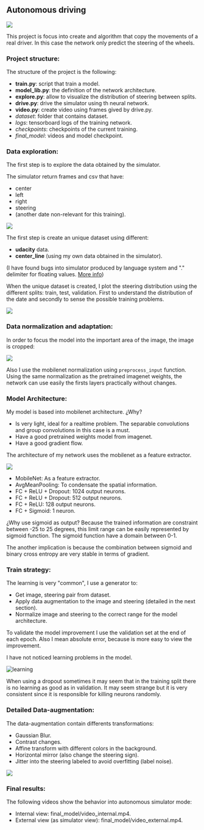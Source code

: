 ## Autonomous driving


 ![](./doc/imgs/cover.gif)

This project is focus into create and algorithm that copy the movements of a real driver. In this case the network only predict the steering of the wheels.

### Project structure:

The structure of the project is the following:

- **train.py**: script that train a model.
- **model_lib.py**: the definition of the network architecture.
- **explore.py**: allow to visualize the distribution of steering between splits.
- **drive.py**: drive the simulator using th neural network.
- **video.py**: create video using frames gived by drive.py.
- *dataset*: folder that contains dataset.
- *logs*: tensorboard logs of the training network.
- *checkpoints*: checkpoints of the current training.
- *final_model*: videos and model checkpoint.



### Data exploration:

The first step is to explore the data obtained by the simulator.

The simulator return frames and csv that have:

- center
- left
- right
- steering
- (another date non-relevant for this training).

![](./doc/imgs/img_orig.jpg)

The first step is create an unique dataset using different:

- **udacity** data.
- **center_line** (using my own data obtained in the simulator).

(I have found bugs into simulator produced by language system and "." delimiter for floating values. [More info](https://knowledge.udacity.com/questions/101662?utm_campaign=ret_600_auto_ndxxx_knowledge-answer-created_na&utm_source=blueshift&utm_medium=email&utm_content=ret_600_auto_ndxxx_knowledge-answer-created_na&bsft_clkid=4a2e455e-b165-483e-a4d4-de0953498ec2&bsft_uid=a03660db-e788-4a75-bca3-50560a0abb49&bsft_mid=c696d127-9303-42e0-8729-2f6147903173&bsft_eid=22b8f7b6-5eac-66ee-cf9f-0d5b86b9fddc&bsft_txnid=dfd71933-15b5-4220-94b6-819c5bb22057&bsft_mime_type=html&bsft_ek=2020-04-05T00%3A02%3A02Z#101800))

When the unique dataset is created, I plot the steering distribution using the different splits: train, test, validation. First to understand the distribution of the date and secondly to sense the possible training problems.

![](./doc/imgs/steer_explore.png)

### Data normalization and adaptation:

In order to focus the model into the important area of the image, the image is cropped:

![](./doc/imgs/crop.png)

Also I use the mobilenet normalization using `preprocess_input` function. Using the same normalization as the pretrained imagenet weights, the network can use easily the firsts layers practically without changes.

### Model Architecture:

My model is based into mobilenet architecture. ¿Why?

- Is very light, ideal for a realtime problem. The separable convolutions and group convolutions in this case is a must.
- Have a good pretrained weights model from imagenet.
- Have a good gradient flow.

The architecture of my network uses the mobilenet as a feature extractor.

![](./doc/imgs/arch.png)

- MobileNet: As a feature extractor.
- AvgMeanPooling: To condensate the spatial information.
- FC + ReLU + Dropout: 1024 output neurons.
- FC + ReLU + Dropout: 512 output neurons.
- FC + ReLU: 128 output neurons.
- FC + Sigmoid: 1 neuron.

¿Why use sigmoid as output? Because the trained information are constraint between -25 to 25 degrees, this limit range can be easily represented by sigmoid function. The sigmoid function have a domain between 0-1.

The another implication is because the combination between sigmoid and binary cross entropy are very stable in terms of gradient.

### Train strategy:

The learning is very "common", I use a generator to:

- Get image, steering pair from dataset.
- Apply data augmentation to the image and steering (detailed in the next section).
- Normalize image and steering to the correct range for the model architecture.

To validate the model improvement I use the validation set at the end of each epoch. Also I mean absolute error, because is more easy to view the improvement.

I have not noticed learning problems in the model.

![learning](./doc/imgs/learning.png)

When using a dropout sometimes it may seem that in the training split there is no learning as good as in validation. It may seem strange but it is very consistent since it is responsible for killing neurons randomly.

### Detailed Data-augmentation:

The data-augmentation contain differents transformations:

- Gaussian Blur.
- Contrast changes.
- Affine transform with different colors in the background.
- Horizontal mirror (also change the steering sign).
- Jitter into the steering labeled to avoid overfitting (label noise).

![](./doc/imgs/data_aug.png)

### Final results:

The following videos show the behavior into autonomous simulator mode:
* Internal view: final_model/video_internal.mp4.
* External view (as simulator view): final_model/video_external.mp4.


